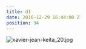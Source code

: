 ```yaml
---
title: d1
date: 2016-12-29 16:44:00 Z
position: 34
---
```


![xavier-jean-keita_20.jpg](/uploads/xavier-jean-keita_20.jpg)